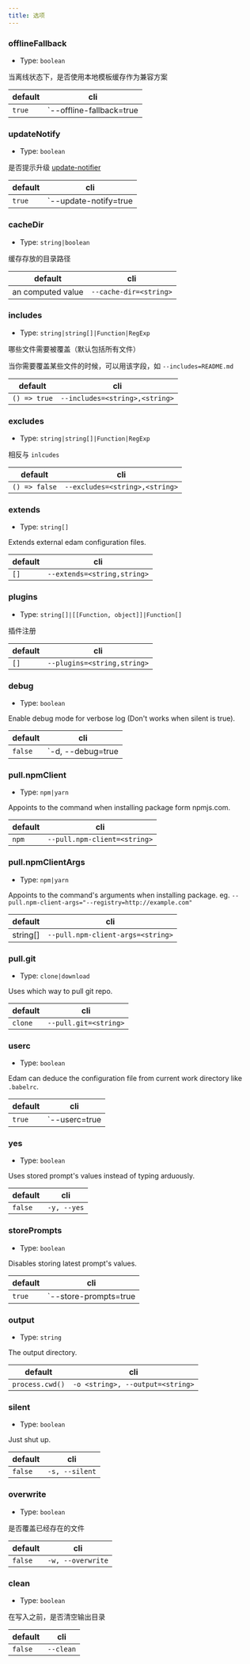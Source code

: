 ```yaml
---
title: 选项
---
```


### offlineFallback

- Type: `boolean`

当离线状态下，是否使用本地模板缓存作为兼容方案

| default | cli                             |
| ------- | ------------------------------- |
| `true`  | `--offline-fallback=true|false` |

### updateNotify

- Type: `boolean`

是否提示升级 [update-notifier](https://github.com/yeoman/update-notifier)

| default | cli                          |
| ------- | ---------------------------- |
| `true`  | `--update-notify=true|false` |

### cacheDir

- Type: `string|boolean`

缓存存放的目录路径

| default           | cli                    |
| ----------------- | ---------------------- |
| an computed value | `--cache-dir=<string>` |

### includes

- Type: `string|string[]|Function|RegExp`

哪些文件需要被覆盖（默认包括所有文件）

当你需要覆盖某些文件的时候，可以用该字段，如 `--includes=README.md`

| default      | cli                            |
| ------------ | ------------------------------ |
| `() => true` | `--includes=<string>,<string>` |

### excludes

- Type: `string|string[]|Function|RegExp`

相反与 `inlcudes`

| default       | cli                            |
| ------------- | ------------------------------ |
| `() => false` | `--excludes=<string>,<string>` |

### extends

- Type: `string[]`

Extends external edam configuration files.

| default | cli                         |
| ------- | --------------------------- |
| `[]`    | `--extends=<string,string>` |

### plugins

- Type: `string[]|[[Function, object]]|Function[]`

插件注册

| default | cli                         |
| ------- | --------------------------- |
| `[]`    | `--plugins=<string,string>` |

### debug

- Type: `boolean`

Enable debug mode for verbose log (Don't works when silent is true).

| default | cli                      |
| ------- | ------------------------ |
| `false` | `-d, --debug=true|false` |

### pull.npmClient

- Type: `npm|yarn`

Appoints to the command when installing package form npmjs.com.

| default | cli                          |
| ------- | ---------------------------- |
| `npm`   | `--pull.npm-client=<string>` |

### pull.npmClientArgs

- Type: `npm|yarn`

Appoints to the command's arguments when installing package. eg. `--pull.npm-client-args="--registry=http://example.com"`

| default  | cli                               |
| -------- | --------------------------------- |
| string[] | `--pull.npm-client-args=<string>` |

### pull.git

- Type: `clone|download`

Uses which way to pull git repo.

| default | cli                   |
| ------- | --------------------- |
| `clone` | `--pull.git=<string>` |

### userc

- Type: `boolean`

Edam can deduce the configuration file from current work directory like `.babelrc`.

| default | cli                  |
| ------- | -------------------- |
| `true`  | `--userc=true|false` |

### yes

- Type: `boolean`

Uses stored prompt's values instead of typing arduously.

| default | cli         |
| ------- | ----------- |
| `false` | `-y, --yes` |

### storePrompts

- Type: `boolean`

Disables storing latest prompt's values.

| default | cli                          |
| ------- | ---------------------------- |
| `true`  | `--store-prompts=true|false` |

### output

- Type: `string`

The output directory.

| default         | cli                              |
| --------------- | -------------------------------- |
| `process.cwd()` | `-o <string>, --output=<string>` |

### silent

- Type: `boolean`

Just shut up.

| default | cli            |
| ------- | -------------- |
| `false` | `-s, --silent` |

### overwrite

- Type: `boolean`

是否覆盖已经存在的文件

| default | cli               |
| ------- | ----------------- |
| `false` | `-w, --overwrite` |

### clean

- Type: `boolean`

在写入之前，是否清空输出目录

| default | cli       |
| ------- | --------- |
| `false` | `--clean` |
